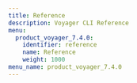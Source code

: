 ```yaml
---
title: Reference
description: Voyager CLI Reference
menu:
  product_voyager_7.4.0:
    identifier: reference
    name: Reference
    weight: 1000
menu_name: product_voyager_7.4.0
---
```

